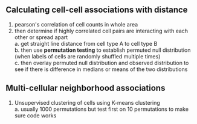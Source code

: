 ## Calculating cell-cell associations with distance
1. pearson's correlation of cell counts in whole area
2. then determine if highly correlated cell pairs are interacting with each other or spread apart  
  a. get straight line distance from cell type A to cell type B  
  b. then use __permutation testing__ to establish permuted null distribution (when labels of cells are randomly shuffled multiple times)  
  c. then overlay permuted null distribution and observed distribution to see if there is difference in medians or means of the two distributions  

## Multi-cellular neighborhood associations
1. Unsupervised clustering of cells using K-means clustering  
  a. usually 1000 permutations but test first on 10 permutations to make sure code works
